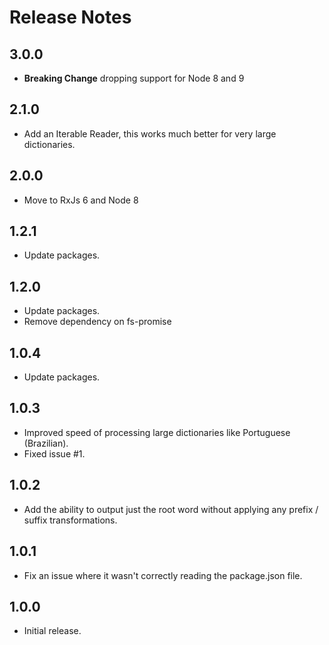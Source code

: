 # Release Notes

## 3.0.0
- **Breaking Change** dropping support for Node 8 and 9

## 2.1.0
- Add an Iterable Reader, this works much better for very large dictionaries.

## 2.0.0
- Move to RxJs 6 and Node 8

## 1.2.1
- Update packages.

## 1.2.0
- Update packages.
- Remove dependency on fs-promise

## 1.0.4
- Update packages.

## 1.0.3
- Improved speed of processing large dictionaries like Portuguese (Brazilian).
- Fixed issue #1.

## 1.0.2
- Add the ability to output just the root word without applying any prefix / suffix transformations.

## 1.0.1
- Fix an issue where it wasn't correctly reading the package.json file.

## 1.0.0
- Initial release.